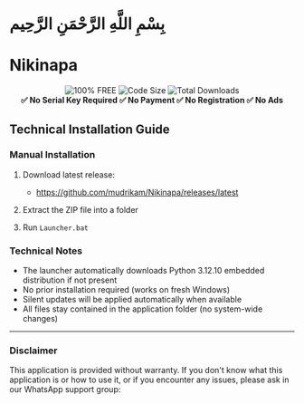 # بِسْمِ اللَّهِ الرَّحْمَنِ الرَّحِيم

# Nikinapa

<div align="center">
  <img src="https://img.shields.io/badge/100%25_FREE-brightgreen?style=for-the-badge" alt="100% FREE" />
  <img src="https://img.shields.io/github/languages/code-size/mudrikam/Nikinapa?style=for-the-badge&color=blue" alt="Code Size" />
  <img src="https://img.shields.io/github/downloads/mudrikam/Nikinapa/total?style=for-the-badge&color=orange" alt="Total Downloads" />
</div>

<div align="center">
  <b>✅ No Serial Key Required ✅ No Payment ✅ No Registration ✅ No Ads</b>
</div>

## Technical Installation Guide

### Manual Installation

1. Download latest release: 
   - https://github.com/mudrikam/Nikinapa/releases/latest

2. Extract the ZIP file into a folder

3. Run `Launcher.bat`

### Technical Notes

- The launcher automatically downloads Python 3.12.10 embedded distribution if not present
- No prior installation required (works on fresh Windows)
- Silent updates will be applied automatically when available
- All files stay contained in the application folder (no system-wide changes)

---

### Disclaimer

This application is provided without warranty. If you don't know what this application is or how to use it, or if you encounter any issues, please ask in our WhatsApp support group:

<div align="center">
  <a href="https://chat.whatsapp.com/CMQvDxpCfP647kBBA6dRn3" target="_blank">
    <img src="https://img.shields.io/static/v1?style=for-the-badge&message=Join+Support+Group&color=25D366&logo=WhatsApp&logoColor=black&label=" alt="" />
  </a>
</div>

